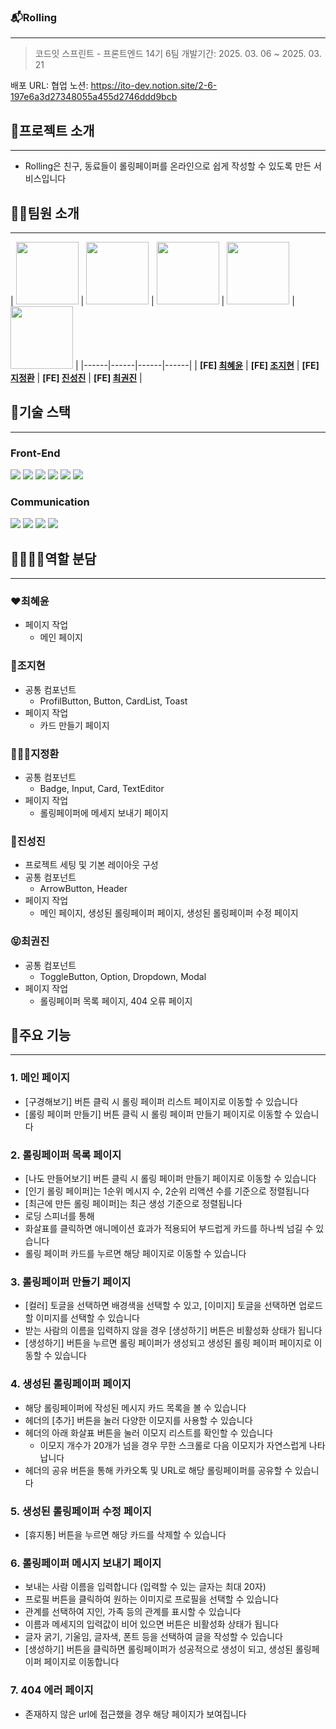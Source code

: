 ### 📬Rolling
***
> 코드잇 스프린트 - 프론트엔드 14기 6팀
> 개발기간: 2025. 03. 06 ~ 2025. 03. 21

배포 URL: 
협업 노션: <https://ito-dev.notion.site/2-6-197e6a3d27348055a455d2746ddd9bcb>

## 🚀프로젝트 소개
***
- Rolling은 친구, 동료들이 롤링페이퍼를 온라인으로 쉽게 작성할 수 있도록 만든 서비스입니다

## 💁🏻팀원 소개
***
| <img src="이미지URL1" width="100"> | <img src="![image]![image](https://github.com/user-attachments/assets/743579ce-4129-44a9-8a97-daec087080ea)" width="100"> | <img src="이미지URL3" width="100"> | <img src="이미지URL4" width="100"> | <img src="이미지URL4" width="100"> |
|------|------|------|------|
| **[FE] [최혜윤](https://github.com/rachelchoi11)** | **[FE] [조지현](https://github.com/zeon0xx0)** | **[FE] [지정환](https://github.com/jeonghwanJay)** | **[FE] [진성진](https://github.com/cozy-ito)** | **[FE] [최권진](https://github.com/kwonjin2)** |

## 🔧기술 스택
***
### Front-End
<img src="https://img.shields.io/badge/html5-E34F26?style=for-the-badge&logo=html5&logoColor=white">
<img src="https://img.shields.io/badge/module css-1572B6?style=for-the-badge&logo=module css3&logoColor=white"> 
<img src="https://img.shields.io/badge/javascript-F7DF1E?style=for-the-badge&logo=javascript&logoColor=white"> 
<img src="https://img.shields.io/badge/react-61DAFB?style=for-the-badge&logo=react&logoColor=black"> 
<img src="https://img.shields.io/badge/eslint-4B32C3?style=for-the-badge&logo=eslint&logoColor=white">
<img src="https://img.shields.io/badge/prettier-F7B93E?style=for-the-badge&logo=prettier&logoColor=white">

### Communication
<img src="https://img.shields.io/badge/github-181717?style=for-the-badge&logo=github&logoColor=white">
<img src="https://img.shields.io/badge/git-F05032?style=for-the-badge&logo=git&logoColor=white">
<img src="https://img.shields.io/badge/discord-5865F2?style=for-the-badge&logo=discord&logoColor=white">
<img src="https://img.shields.io/badge/notion-000000?style=for-the-badge&logo=notion&logoColor=white">

## 🫱🏻‍🫲🏻역할 분담
***
### ❤️최혜윤
- 페이지 작업
  - 메인 페이지 

### 🍑조지현
- 공통 컴포넌트
  - ProfilButton, Button, CardList, Toast
- 페이지 작업
  - 카드 만들기 페이지
    
### 🧑🏻‍🦱지정환
- 공통 컴포넌트
  - Badge, Input, Card, TextEditor
- 페이지 작업
  - 롤링페이퍼에 메세지 보내기 페이지 
    
### 🤗진성진
- 프로젝트 세팅 및 기본 레이아웃 구성 
- 공통 컴포넌트
  - ArrowButton, Header
- 페이지 작업
  - 메인 페이지, 생성된 롤링페이퍼 페이지, 생성된 롤링페이퍼 수정 페이지 
        
### 😝최권진 
- 공통 컴포넌트
  - ToggleButton, Option, Dropdown, Modal
- 페이지 작업
  - 롤링페이퍼 목록 페이지, 404 오류 페이지 
        
## 📌주요 기능
***
### 1. 메인 페이지
- [구경해보기] 버튼 클릭 시 롤링 페이퍼 리스트 페이지로 이동할 수 있습니다 
- [롤링 페이퍼 만들기] 버튼 클릭 시 롤링 페이퍼 만들기 페이지로 이동할 수 있습니다

### 2. 롤링페이퍼 목록 페이지
- [나도 만들어보기] 버튼 클릭 시 롤링 페이퍼 만들기 페이지로 이동할 수 있습니다 
- [인기 롤링 페이퍼]는 1순위 메시지 수, 2순위 리액션 수를 기준으로 정렬됩니다
- [최근에 만든 롤링 페이퍼]는 최근 생성 기준으로 정렬됩니다
- 로딩 스피너를 통해 
- 화살표를 클릭하면 애니메이션 효과가 적용되어 부드럽게 카드를 하나씩 넘길 수 있습니다 
- 롤링 페이퍼 카드를 누르면 해당 페이지로 이동할 수 있습니다

### 3. 롤링페이퍼 만들기 페이지
- [컬러] 토글을 선택하면 배경색을 선택할 수 있고, [이미지] 토글을 선택하면 업로드할 이미지를 선택할 수 있습니다
- 받는 사람의 이름을 입력하지 않을 경우 [생성하기] 버튼은 비활성화 상태가 됩니다
- [생성하기] 버튼을 누르면 롤링 페이퍼가 생성되고 생성된 롤링 페이퍼 페이지로 이동할 수 있습니다
 
### 4. 생성된 롤링페이퍼 페이지
- 해당 롤링페이퍼에 작성된 메시지 카드 목록을 볼 수 있습니다
- 헤더의 [추가] 버튼을 눌러 다양한 이모지를 사용할 수 있습니다
- 헤더의 아래 화살표 버튼을 눌러 이모지 리스트를 확인할 수 있습니다
  - 이모지 개수가 20개가 넘을 경우 무한 스크롤로 다음 이모지가 자연스럽게 나타납니다 
- 헤더의 공유 버튼을 통해 카카오톡 및 URL로 해당 롤링페이퍼를 공유할 수 있습니다

### 5. 생성된 롤링페이퍼 수정 페이지
- [휴지통] 버튼을 누르면 해당 카드를 삭제할 수 있습니다
  
### 6. 롤링페이퍼 메시지 보내기 페이지
- 보내는 사람 이름을 입력합니다 (입력할 수 있는 글자는 최대 20자)
- 프로필 버튼을 클릭하여 원하는 이미지로 프로필을 선택할 수 있습니다 
- 관계를 선택하여 지인, 가족 등의 관계를 표시할 수 있습니다
- 이름과 메세지의 입력값이 비어 있으면 버튼은 비활성화 상태가 됩니다
- 글자 굵기, 기울임, 글자색, 폰트 등을 선택하여 글을 작성할 수 있습니다
- [생성하기] 버튼을 클릭하면 롤링페이퍼가 성공적으로 생성이 되고, 생성된 롤링페이퍼 페이지로 이동합니다 
  
### 7. 404 에러 페이지
- 존재하지 않은 url에 접근했을 경우 해당 페이지가 보여집니다 
